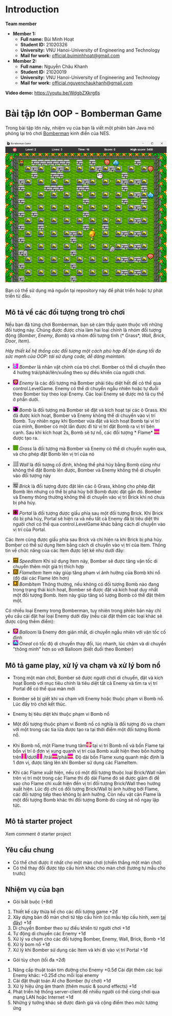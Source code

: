 # Introduction
**Team member**
- **Member 1:**
    - **Full name:** Bùi Minh Hoạt
    - **Student ID:** 21020326
    - **University:** VNU Hanoi-University of Engineering and Technology
    - **Mail for work:** official.buiminhhoat@gmail.com
- **Member 2:**
    - **Full name:** Nguyễn Châu Khanh
    - **Student ID:** 21020019
    - **University:** VNU Hanoi-University of Engineering and Technology
    - **Mail for work:** official.nguyenchaukhanh@gmail.com

**Video demo:** https://youtu.be/WdgbZXkrg6s

# Bài tập lớn OOP - Bomberman Game

Trong bài tập lớn này, nhiệm vụ của bạn là viết một phiên bản Java mô phỏng lại trò
chơi [Bomberman](https://www.youtube.com/watch?v=mKIOVwqgSXM) kinh điển của NES.

<img src="res/demo.png" alt="drawing" width="800"/>

Bạn có thể sử dụng mã nguồn tại repository này để phát triển hoặc tự phát triển từ đầu.

## Mô tả về các đối tượng trong trò chơi

Nếu bạn đã từng chơi Bomberman, bạn sẽ cảm thấy quen thuộc với những đối tượng này. Chúng được được
chia làm hai loại chính là nhóm đối tượng động (*Bomber*, *Enemy*, *Bomb*) và nhóm đối tượng tĩnh (*
Grass*, *Wall*, *Brick*, *Door*, *Item*).

*Hãy thiết kế hệ thống các đối tượng một cách phù hợp để tận dụng tối đa sức mạnh của OOP: tái sử
dụng code, dễ dàng maintain.*

- ![](res/sprites/player_down.png) *Bomber* là nhân vật chính của trò chơi. Bomber có thể di chuyển
  theo 4 hướng trái/phải/lên/xuống theo sự điều khiển của người chơi.
- ![](res/sprites/balloom_left1.png) *Enemy* là các đối tượng mà Bomber phải tiêu diệt hết để có thể
  qua control.LevelGame. Enemy có thể di chuyển ngẫu nhiên hoặc tự đuổi theo Bomber tùy theo loại
  Enemy. Các
  loại Enemy sẽ được mô tả cụ thể ở phần dưới.
- ![](res/sprites/bomb.png) *Bomb* là đối tượng mà Bomber sẽ đặt và kích hoạt tại các ô Grass. Khi
  đã được kích hoạt, Bomber và Enemy không thể di chuyển vào vị trí Bomb. Tuy nhiên ngay khi Bomber
  vừa đặt và kích hoạt Bomb tại ví trí của mình, Bomber có một lần được đi từ vị trí đặt Bomb ra vị
  trí bên cạnh. Sau khi kích hoạt 2s, Bomb sẽ tự nổ, các đối tượng *
  Flame* ![](res/sprites/explosion_horizontal.png) được tạo ra.


- ![](res/sprites/grass.png) *Grass* là đối tượng mà Bomber và Enemy có thể di chuyển xuyên qua, và
  cho phép đặt Bomb lên vị trí của nó
- ![](res/sprites/wall.png) *Wall* là đối tượng cố định, không thể phá hủy bằng Bomb cũng như không
  thể đặt Bomb lên được, Bomber và Enemy không thể di chuyển vào đối tượng này
- ![](res/sprites/brick.png) *Brick* là đối tượng được đặt lên các ô Grass, không cho phép đặt Bomb
  lên nhưng có thể bị phá hủy bởi Bomb được đặt gần đó. Bomber và Enemy thông thường không thể di
  chuyển vào vị trí Brick khi nó chưa bị phá hủy.


- ![](res/sprites/portal.png) *Portal* là đối tượng được giấu phía sau một đối tượng Brick. Khi
  Brick đó bị phá hủy, Portal sẽ hiện ra và nếu tất cả Enemy đã bị tiêu diệt thì người chơi có thể
  qua control.LevelGame khác bằng cách di chuyển vào vị trí của Portal.

Các *Item* cũng được giấu phía sau Brick và chỉ hiện ra khi Brick bị phá hủy. Bomber có thể sử dụng
Item bằng cách di chuyển vào vị trí của Item. Thông tin về chức năng của các Item được liệt kê như
dưới đây:

- ![](res/sprites/powerup_speed.png) *SpeedItem* Khi sử dụng Item này, Bomber sẽ được tăng vận tốc
  di chuyển thêm một giá trị thích hợp
- ![](res/sprites/powerup_flames.png) *FlameItem* Item này giúp tăng phạm vi ảnh hưởng của Bomb khi
  nổ (độ dài các Flame lớn hơn)
- ![](res/sprites/powerup_bombs.png) *BombItem* Thông thường, nếu không có đối tượng Bomb nào đang
  trong trạng thái kích hoạt, Bomber sẽ được đặt và kích hoạt duy nhất một đối tượng Bomb. Item này
  giúp tăng số lượng Bomb có thể đặt thêm một.

Có nhiều loại Enemy trong Bomberman, tuy nhiên trong phiên bản này chỉ yêu cầu cài đặt hai loại
Enemy dưới đây (nếu cài đặt thêm các loại khác sẽ được cộng thêm điểm):

- ![](res/sprites/balloom_left1.png) *Balloom* là Enemy đơn giản nhất, di chuyển ngẫu nhiên với vận
  tốc cố định
- ![](res/sprites/oneal_left1.png) *Oneal* có tốc độ di chuyển thay đổi, lúc nhanh, lúc chậm và di
  chuyển "thông minh" hơn so với Balloom (biết đuổi theo Bomber)

## Mô tả game play, xử lý va chạm và xử lý bom nổ

- Trong một màn chơi, Bomber sẽ được người chơi di chuyển, đặt và kích hoạt Bomb với mục tiêu chính
  là tiêu diệt tất cả Enemy và tìm ra vị trí Portal để có thể qua màn mới
- Bomber sẽ bị giết khi va chạm với Enemy hoặc thuộc phạm vi Bomb nổ. Lúc đấy trò chơi kết thúc.
- Enemy bị tiêu diệt khi thuộc phạm vi Bomb nổ
- Một đối tượng thuộc phạm vi Bomb nổ có nghĩa là đối tượng đó va chạm với một trong các tia lửa
  được tạo ra tại thời điểm một đối tượng Bomb nổ.

- Khi Bomb nổ, một Flame trung tâm![](res/sprites/bomb_exploded.png) tại vị trí Bomb nổ và bốn Flame
  tại bốn vị trí ô đơn vị xung quanh vị trí của Bomb xuất hiện theo bốn hướng
  trên![](res/sprites/explosion_vertical.png)/dưới![](res/sprites/explosion_vertical.png)
  /trái![](res/sprites/explosion_horizontal.png)/phải![](res/sprites/explosion_horizontal.png). Độ
  dài bốn Flame xung quanh mặc định là 1 đơn vị, được tăng lên khi Bomber sử dụng các FlameItem.
- Khi các Flame xuất hiện, nếu có một đối tượng thuộc loại Brick/Wall nằm trên vị trí một trong các
  Flame thì độ dài Flame đó sẽ được giảm đi để sao cho Flame chỉ xuất hiện đến vị trí đối tượng
  Brick/Wall theo hướng xuất hiện. Lúc đó chỉ có đối tượng Brick/Wall bị ảnh hưởng bởi Flame, các
  đối tượng tiếp theo không bị ảnh hưởng. Còn nếu vật cản Flame là một đối tượng Bomb khác thì đối
  tượng Bomb đó cũng sẽ nổ ngay lập tức.

## Mô tả starter project

Xem comment ở starter project

## Yêu cầu chung

- Có thể chơi được ít nhất cho một màn chơi (chiến thắng một màn chơi)
- Có thể thay đổi được tệp cấu hình khác cho màn chơi (tương tự mẫu cho trước)

## Nhiệm vụ của bạn

- Gói bắt buộc (+8đ)

1. Thiết kế cây thừa kế cho các đối tượng game +2đ
2. Xây dựng bản đồ màn chơi từ tệp cấu hình (có mẫu tệp cấu hình,
   xem [tại đây](https://raw.githubusercontent.com/bqcuong/bomberman-starter/starter-2/res/levels/Level1.txt))
   +1đ
3. Di chuyển Bomber theo sự điều khiển từ người chơi +1đ
4. Tự động di chuyển các Enemy +1đ
5. Xử lý va chạm cho các đối tượng Bomber, Enemy, Wall, Brick, Bomb +1đ
6. Xử lý bom nổ +1đ
7. Xử lý khi Bomber sử dụng các Item và khi đi vào vị trí Portal +1đ

- Gói tùy chọn (tối đa +2đ)

1. Nâng cấp thuật toán tìm đường cho Enemy +0.5đ
   Cài đặt thêm các loại Enemy khác: +0.25đ cho mỗi loại enemy
2. Cài đặt thuật toán AI cho Bomber (tự chơi) +1đ
3. Xử lý hiệu ứng âm thanh (thêm music & sound effects) +1đ
4. Phát triển hệ thống server-client để nhiều người có thể cùng chơi qua mạng LAN hoặc Internet +1đ
5. Những ý tưởng khác sẽ được đánh giá và cộng điểm theo mức tương ứng
